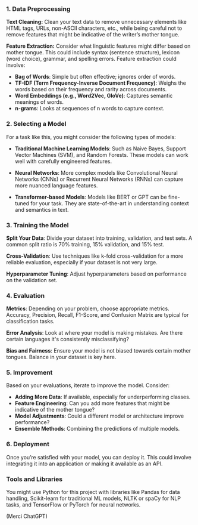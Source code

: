 ### 1. Data Preprocessing

**Text Cleaning:** Clean your text data to remove unnecessary elements like HTML tags, URLs, non-ASCII characters, etc., while being careful not to remove features that might be indicative of the writer’s mother tongue.

**Feature Extraction:** Consider what linguistic features might differ based on mother tongue. This could include syntax (sentence structure), lexicon (word choice), grammar, and spelling errors. Feature extraction could involve:
- **Bag of Words**: Simple but often effective; ignores order of words.
- **TF-IDF (Term Frequency-Inverse Document Frequency)**: Weighs the words based on their frequency and rarity across documents.
- **Word Embeddings (e.g., Word2Vec, GloVe)**: Captures semantic meanings of words.
- **n-grams**: Looks at sequences of n words to capture context.

### 2. Selecting a Model

For a task like this, you might consider the following types of models:

- **Traditional Machine Learning Models**: Such as Naive Bayes, Support Vector Machines (SVM), and Random Forests. These models can work well with carefully engineered features.
  
- **Neural Networks**: More complex models like Convolutional Neural Networks (CNNs) or Recurrent Neural Networks (RNNs) can capture more nuanced language features. 

- **Transformer-based Models**: Models like BERT or GPT can be fine-tuned for your task. They are state-of-the-art in understanding context and semantics in text.

### 3. Training the Model

**Split Your Data**: Divide your dataset into training, validation, and test sets. A common split ratio is 70% training, 15% validation, and 15% test.

**Cross-Validation**: Use techniques like k-fold cross-validation for a more reliable evaluation, especially if your dataset is not very large.

**Hyperparameter Tuning**: Adjust hyperparameters based on performance on the validation set.

### 4. Evaluation

**Metrics**: Depending on your problem, choose appropriate metrics. Accuracy, Precision, Recall, F1-Score, and Confusion Matrix are typical for classification tasks.

**Error Analysis**: Look at where your model is making mistakes. Are there certain languages it's consistently misclassifying?

**Bias and Fairness**: Ensure your model is not biased towards certain mother tongues. Balance in your dataset is key here.

### 5. Improvement

Based on your evaluations, iterate to improve the model. Consider:

- **Adding More Data**: If available, especially for underperforming classes.
- **Feature Engineering**: Can you add more features that might be indicative of the mother tongue?
- **Model Adjustments**: Could a different model or architecture improve performance?
- **Ensemble Methods**: Combining the predictions of multiple models.

### 6. Deployment

Once you’re satisfied with your model, you can deploy it. This could involve integrating it into an application or making it available as an API.

### Tools and Libraries

You might use Python for this project with libraries like Pandas for data handling, Scikit-learn for traditional ML models, NLTK or spaCy for NLP tasks, and TensorFlow or PyTorch for neural networks.

(Merci ChatGPT)